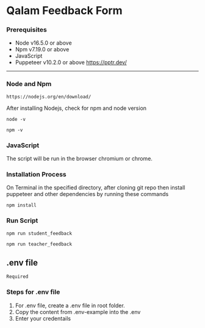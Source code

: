 # Qalam Feedback Form

<!-- > Teacher Feedback form is in-progress -->

### Prerequisites
 - Node v16.5.0 or above
 - Npm v7.19.0 or above
 - JavaScript
 - Puppeteer v10.2.0 or above https://pptr.dev/
 

------------
### Node and Npm
	https://nodejs.org/en/download/
After installing Nodejs, check for npm and node version

`node -v`

`npm -v`
### JavaScript
The script will be run in the browser chromium or chrome.

### Installation Process
On Terminal in the specified directory, after cloning git repo then install puppeteer and other dependencies by running these commands

`npm install`

### Run Script
`npm run student_feedback`

`npm run teacher_feedback`

## .env file
`Required` 

### Steps for .env file
1. For .env file, create a .env file in root folder.
2. Copy the content from .env-example into the .env
3. Enter your credentails
